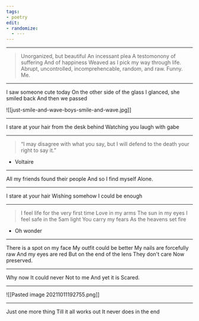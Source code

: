 ```yaml
---
tags:
- poetry
edit:
- randomize:
  - ---
---
```


---

> Unorganized, but beautiful
> An incessant plea
> A testomonony of suffering
> And of happiness
> Weaved as I pick my way through life.
> Abrupt, uncontrolled, incomprehencable, random, and raw.
> Funny. Me.

---

I saw someone cute today
On the other side of the glass
I glanced, she smiled back
And then we passed

![[just-smile-and-wave-boys-smile-and-wave.jpg]]

---

I stare at your hair from the desk behind 
Watching you laugh with gabe

---

> “I may disagree with what you say, but I will defend to the death your right to say it.”

- Voltaire

---

All my friends found their people
And so I find myself
Alone.

---

I stare at your hair
Wishing somehow
I could be enough

---

> I feel life for the very first time
Love in my arms
The sun in my eyes
I feel safe in the 5am light
You carry my fears
As the heavens set fire

- Oh wonder

---

There is a spot on my face
My outfit could be better
My nails are forcefully raw
And my eyes are red
But on the end of the lens
They don't care
Now preserved.

---

Why now
It could never
Not to me
And yet it is
Scared.

---

![[Pasted image 20211011192755.png]]

---

Just one more thing
Till it all works out
It never does in the end